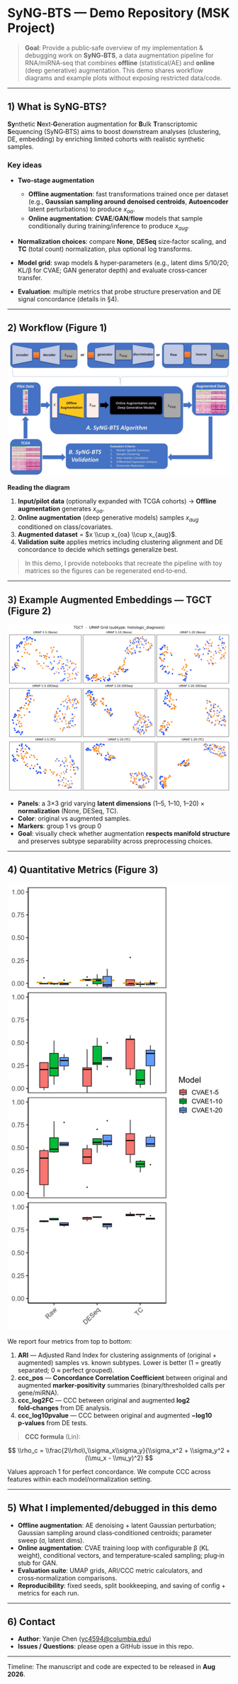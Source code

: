 # SyNG‑BTS — Demo Repository (MSK Project)

> **Goal**: Provide a public‑safe overview of my implementation & debugging work on **SyNG‑BTS**, a data augmentation pipeline for RNA/miRNA‑seq that combines **offline** (statistical/AE) and **online** (deep generative) augmentation. This demo shares workflow diagrams and example plots without exposing restricted data/code.

---

## 1) What is SyNG‑BTS?

**Sy**nthetic **N**ext‑**G**eneration augmentation for **B**ulk **T**ranscriptomic **S**equencing (SyNG‑BTS) aims to boost downstream analyses (clustering, DE, embedding) by enriching limited cohorts with realistic synthetic samples.

### Key ideas

* **Two‑stage augmentation**

  * **Offline augmentation**: fast transformations trained once per dataset (e.g., **Gaussian sampling around denoised centroids**, **Autoencoder** latent perturbations) to produce $x_{oa}$.
  * **Online augmentation**: **CVAE**/**GAN**/**flow** models that sample conditionally during training/inference to produce $x_{aug}$.
* **Normalization choices**: compare **None**, **DESeq** size‑factor scaling, and **TC** (total count) normalization, plus optional log transforms.
* **Model grid**: swap models & hyper‑parameters (e.g., latent dims 5/10/20; KL/β for CVAE; GAN generator depth) and evaluate cross‑cancer transfer.
* **Evaluation**: multiple metrics that probe structure preservation and DE signal concordance (details in §4).

---

## 2) Workflow (Figure 1)

![Figure 1: SyNG‑BTS workflow](./figures/SyNG-BTS_workflow.png "SyNG‑BTS: offline + online augmentation and validation loop")

**Reading the diagram**

1. **Input/pilot data** (optionally expanded with TCGA cohorts) → **Offline augmentation** generates $x_{oa}$.
2. **Online augmentation** (deep generative models) samples $x_{aug}$ conditioned on class/covariates.
3. **Augmented dataset** = $x \\cup x_{oa} \\cup x_{aug}$.
4. **Validation suite** applies metrics including clustering alignment and DE concordance to decide which settings generalize best.

> In this demo, I provide notebooks that recreate the pipeline with toy matrices so the figures can be regenerated end‑to‑end.

---

## 3) Example Augmented Embeddings — TGCT (Figure 2)

![Figure 2: TGCT UMAP grid](./figures/TGCT_UMAP_grid.png "UMAPs across normalization and latent sizes; points colored by histologic diagnosis; markers distinguish original vs augmented")

* **Panels**: a 3×3 grid varying **latent dimensions** (1–5, 1–10, 1–20) × **normalization** (None, DESeq, TC).
* **Color**: original vs augmented samples.
* **Markers**: group 1 vs group 0
* **Goal**: visually check whether augmentation **respects manifold structure** and preserves subtype separability across preprocessing choices.

---

## 4) Quantitative Metrics (Figure 3)

![Figure 3: Model selection metrics](./figures/TGCT_model_metrics.jpg "Top→bottom: ARI, ccc_pos, ccc_log2FC, ccc_log10pvalue")

We report four metrics from top to bottom:

1. **ARI** — Adjusted Rand Index for clustering assignments of (original + augmented) samples vs. known subtypes. Lower is better (1 = greatly separated; 0 ≈ perfect grouped).
2. **ccc_pos** — **Concordance Correlation Coefficient** between original and augmented **marker‑positivity** summaries (binary/thresholded calls per gene/miRNA).
3. **ccc_log2FC** — CCC between original and augmented **log2 fold‑changes** from DE analysis.
4. **ccc_log10pvalue** — CCC between original and augmented **−log10 p‑values** from DE tests.

> **CCC formula** (Lin):

$$
\\rho_c = \\frac{2\\rho\\,\\sigma_x\\sigma_y}{\\sigma_x^2 + \\sigma_y^2 + (\\mu_x - \\mu_y)^2}
$$

Values approach 1 for perfect concordance. We compute CCC across features within each model/normalization setting.

---

## 5) What I implemented/debugged in this demo

* **Offline augmentation**: AE denoising + latent Gaussian perturbation; Gaussian sampling around class‑conditioned centroids; parameter sweep (σ, latent dims).
* **Online augmentation**: CVAE training loop with configurable β (KL weight), conditional vectors, and temperature‑scaled sampling; plug‑in stub for GAN.
* **Evaluation suite**: UMAP grids, ARI/CCC metric calculators, and cross‑normalization comparisons.
* **Reproducibility**: fixed seeds, split bookkeeping, and saving of config + metrics for each run.

---

## 6) Contact

* **Author**: Yanjie Chen ([yc4594@columbia.edu](mailto:yc4594@columbia.edu))
* **Issues / Questions**: please open a GitHub issue in this repo.

---

Timeline: The manuscript and code are expected to be released in **Aug 2026**.